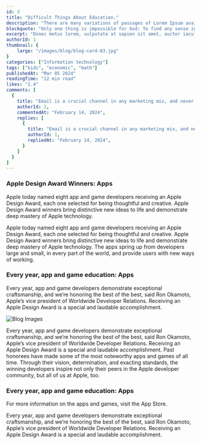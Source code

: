 ```yaml
---
id: 3
title: "Difficult Things About Education."
description: "There are many variations of passages of Lorem Ipsum available, but the majority have suffered strike out text alteration in some form, by injected humour, or randomised words which don&apos;t look even slightly believable. If you are going to use a passage of Lorem Ipsum."
blockquote: "Only one thing is impossible for God: To find any sense in any copyright law on the planet."
excerpt: "Donec metus lorem, vulputate at sapien sit amet, auctor iaculis lorem. In vel hendrerit nisi. Vestibulum eget risus velit. Aliquam tristique libero at dui sodales, et placerat orci lobortis. Maecenas ipsum neque, elementum id dignissim et, imperdiet vitae mauris."
authorId: 1
thumbnail: {
	large: "/images/blog/blog-card-03.jpg" 
}
categories: ["Information technology"]
tags: ["kids", "economic", "math"]
publishedAt: "Mar 05 2024"
readingTime: "12 min read"
likes: "2.4"
comments: [
  {
    title: "Email is a crucial channel in any marketing mix, and never has this been truer than for today’s entrepreneur. Curious what to say.",
    authorId: 2,
    commentedAt: "February 14, 2024",
    replies: [
      {
        title: "Email is a crucial channel in any marketing mix, and never has this been truer than for today’s entrepreneur. Curious what to say.",
        authorId: 1,
        repliedAt: "February 14, 2024",
      }
    ]
  }
]
---
```


### Apple Design Award Winners: Apps

Apple today named eight app and game developers receiving an Apple Design Award, each one selected for being thoughtful and creative. Apple Design Award winners bring distinctive new ideas to life and demonstrate deep mastery of Apple technology.

Apple today named eight app and game developers receiving an Apple Design Award, each one selected for being thoughtful and creative. Apple Design Award winners bring distinctive new ideas to life and demonstrate deep mastery of Apple technology. The apps spring up from developers large and small, in every part of the world, and provide users with new ways of working.

### Every year, app and game education: Apps

Every year, app and game developers demonstrate exceptional craftsmanship, and we’re honoring the best of the best, said Ron Okamoto, Apple’s vice president of Worldwide Developer Relations. Receiving an Apple Design Award is a special and laudable accomplishment.

<img src="/images/blog/blog-bl-02.jpg" alt="Blog Images" class="alignwide mb--30"/>

Every year, app and game developers demonstrate exceptional craftsmanship, and we’re honoring the best of the best, said Ron Okamoto, Apple’s vice president of Worldwide Developer Relations. Receiving an Apple Design Award is a special and laudable accomplishment. Past honorees have made some of the most noteworthy apps and games of all time. Through their vision, determination, and exacting standards, the winning developers inspire not only their peers in the Apple developer community, but all of us at Apple, too.

### Every year, app and game education: Apps

For more information on the apps and games, visit the App Store.

Every year, app and game developers demonstrate exceptional craftsmanship, and we’re honoring the best of the best, said Ron Okamoto, Apple’s vice president of Worldwide Developer Relations. Receiving an Apple Design Award is a special and laudable accomplishment.
